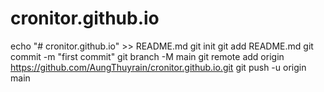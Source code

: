 # cronitor.github.io
echo "# cronitor.github.io" >> README.md
git init
git add README.md
git commit -m "first commit"
git branch -M main
git remote add origin https://github.com/AungThuyrain/cronitor.github.io.git
git push -u origin main
